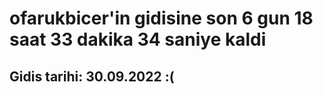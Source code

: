 # ofarukbicer'in gidisine son 6 gun 18 saat 33 dakika 34 saniye kaldi

## Gidis tarihi: 30.09.2022 :(